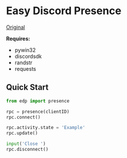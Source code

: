 # Easy Discord Presence
[Original](https://github.com/LennyPhoenix/py-discord-sdk)

**Requires:**
* pywin32
* discordsdk
* randstr
* requests
## Quick Start
```python
from edp import presence

rpc = presence(clientID)
rpc.connect()

rpc.activity.state = 'Example'
rpc.update()

input('Close ')
rpc.disconnect()
```

